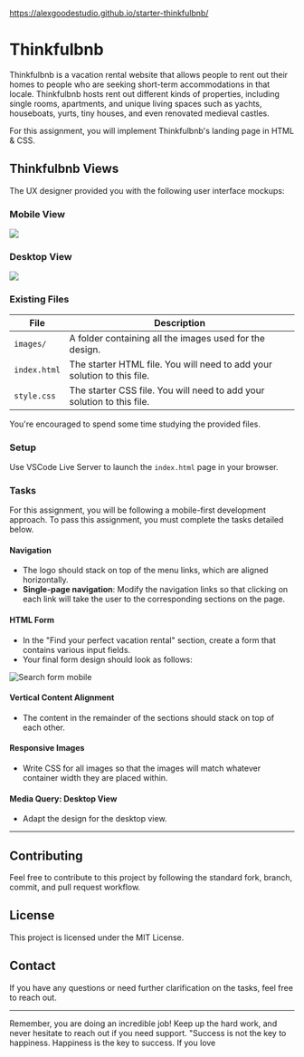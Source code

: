  
https://alexgoodestudio.github.io/starter-thinkfulbnb/

# Thinkfulbnb

Thinkfulbnb is a vacation rental website that allows people to rent out their homes to people who are seeking short-term accommodations in that locale. Thinkfulbnb hosts rent out different kinds of properties, including single rooms, apartments, and unique living spaces such as yachts, houseboats, yurts, tiny houses, and even renovated medieval castles.

For this assignment, you will implement Thinkfulbnb's landing page in HTML & CSS.

## Thinkfulbnb Views

The UX designer provided you with the following user interface mockups:

### Mobile View

![](images/Thinkfulbnb-mobile.png)

### Desktop View

![](images/Thinkfulbnb-desktop.png)

### Existing Files

| File         | Description                                                             |
| ------------ | ----------------------------------------------------------------------- |
| `images/`    | A folder containing all the images used for the design.                 |
| `index.html` | The starter HTML file. You will need to add your solution to this file. |
| `style.css`  | The starter CSS file. You will need to add your solution to this file.  |

You're encouraged to spend some time studying the provided files.

### Setup

Use VSCode Live Server to launch the `index.html` page in your browser.

### Tasks

For this assignment, you will be following a mobile-first development approach. To pass this assignment, you must complete the tasks detailed below.

#### Navigation

- The logo should stack on top of the menu links, which are aligned horizontally.
- **Single-page navigation**: Modify the navigation links so that clicking on each link will take the user to the corresponding sections on the page.

#### HTML Form

- In the "Find your perfect vacation rental" section, create a form that contains various input fields.
- Your final form design should look as follows:

![Search form mobile](./images/search-form-mobile.png)

#### Vertical Content Alignment

- The content in the remainder of the sections should stack on top of each other.

#### Responsive Images

- Write CSS for all images so that the images will match whatever container width they are placed within.

#### Media Query: Desktop View

- Adapt the design for the desktop view.

---

## Contributing

Feel free to contribute to this project by following the standard fork, branch, commit, and pull request workflow.

## License

This project is licensed under the MIT License.

## Contact

If you have any questions or need further clarification on the tasks, feel free to reach out.

---

Remember, you are doing an incredible job! Keep up the hard work, and never hesitate to reach out if you need support. "Success is not the key to happiness. Happiness is the key to success. If you love
